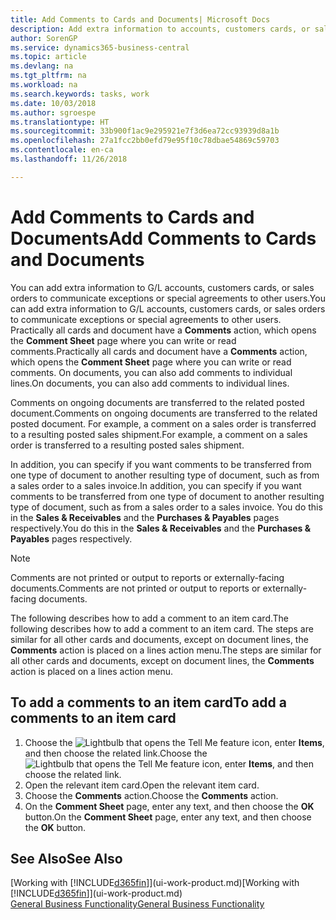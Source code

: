 ```yaml
---
title: Add Comments to Cards and Documents| Microsoft Docs
description: Add extra information to accounts, customers cards, or sales orders to communicate agreements, such as a special price or delivery method, to other users.
author: SorenGP
ms.service: dynamics365-business-central
ms.topic: article
ms.devlang: na
ms.tgt_pltfrm: na
ms.workload: na
ms.search.keywords: tasks, work
ms.date: 10/03/2018
ms.author: sgroespe
ms.translationtype: HT
ms.sourcegitcommit: 33b900f1ac9e295921e7f3d6ea72cc93939d8a1b
ms.openlocfilehash: 27a1fcc2bb0efd79e95f10c78dbae54869c59703
ms.contentlocale: en-ca
ms.lasthandoff: 11/26/2018

---
```

# <a name="add-comments-to-cards-and-documents"></a><span data-ttu-id="0cad5-103">Add Comments to Cards and Documents</span><span class="sxs-lookup"><span data-stu-id="0cad5-103">Add Comments to Cards and Documents</span></span>
<span data-ttu-id="0cad5-104">You can add extra information to G/L accounts, customers cards, or sales orders to communicate exceptions or special agreements to other users.</span><span class="sxs-lookup"><span data-stu-id="0cad5-104">You can add extra information to G/L accounts, customers cards, or sales orders to communicate exceptions or special agreements to other users.</span></span>
<span data-ttu-id="0cad5-105">Practically all cards and document have a **Comments** action, which opens the **Comment Sheet** page where you can write or read comments.</span><span class="sxs-lookup"><span data-stu-id="0cad5-105">Practically all cards and document have a **Comments** action, which opens the **Comment Sheet** page where you can write or read comments.</span></span> <span data-ttu-id="0cad5-106">On documents, you can also add comments to individual lines.</span><span class="sxs-lookup"><span data-stu-id="0cad5-106">On documents, you can also add comments to individual lines.</span></span>

<span data-ttu-id="0cad5-107">Comments on ongoing documents are transferred to the related posted document.</span><span class="sxs-lookup"><span data-stu-id="0cad5-107">Comments on ongoing documents are transferred to the related posted document.</span></span> <span data-ttu-id="0cad5-108">For example, a comment on a sales order is transferred to a resulting posted sales shipment.</span><span class="sxs-lookup"><span data-stu-id="0cad5-108">For example, a comment on a sales order is transferred to a resulting posted sales shipment.</span></span>

<span data-ttu-id="0cad5-109">In addition, you can specify if you want comments to be transferred from one type of document to another resulting type of document, such as from a sales order to a sales invoice.</span><span class="sxs-lookup"><span data-stu-id="0cad5-109">In addition, you can specify if you want comments to be transferred from one type of document to another resulting type of document, such as from a sales order to a sales invoice.</span></span> <span data-ttu-id="0cad5-110">You do this in the **Sales & Receivables** and the **Purchases & Payables** pages respectively.</span><span class="sxs-lookup"><span data-stu-id="0cad5-110">You do this in the **Sales & Receivables** and the **Purchases & Payables** pages respectively.</span></span>

> [!NOTE]
> <span data-ttu-id="0cad5-111">Comments are not printed or output to reports or externally-facing documents.</span><span class="sxs-lookup"><span data-stu-id="0cad5-111">Comments are not printed or output to reports or externally-facing documents.</span></span>

<span data-ttu-id="0cad5-112">The following describes how to add a comment to an item card.</span><span class="sxs-lookup"><span data-stu-id="0cad5-112">The following describes how to add a comment to an item card.</span></span> <span data-ttu-id="0cad5-113">The steps are similar for all other cards and documents, except on document lines, the **Comments** action is placed on a lines action menu.</span><span class="sxs-lookup"><span data-stu-id="0cad5-113">The steps are similar for all other cards and documents, except on document lines, the **Comments** action is placed on a lines action menu.</span></span>

## <a name="to-add-a-comments-to-an-item-card"></a><span data-ttu-id="0cad5-114">To add a comments to an item card</span><span class="sxs-lookup"><span data-stu-id="0cad5-114">To add a comments to an item card</span></span>
1. <span data-ttu-id="0cad5-115">Choose the ![Lightbulb that opens the Tell Me feature](media/ui-search/search_small.png "Tell me what you want to do") icon, enter **Items**, and then choose the related link.</span><span class="sxs-lookup"><span data-stu-id="0cad5-115">Choose the ![Lightbulb that opens the Tell Me feature](media/ui-search/search_small.png "Tell me what you want to do") icon, enter **Items**, and then choose the related link.</span></span>
2. <span data-ttu-id="0cad5-116">Open the relevant item card.</span><span class="sxs-lookup"><span data-stu-id="0cad5-116">Open the relevant item card.</span></span>
3. <span data-ttu-id="0cad5-117">Choose the **Comments** action.</span><span class="sxs-lookup"><span data-stu-id="0cad5-117">Choose the **Comments** action.</span></span>
4. <span data-ttu-id="0cad5-118">On the **Comment Sheet** page, enter any text, and then choose the **OK** button.</span><span class="sxs-lookup"><span data-stu-id="0cad5-118">On the **Comment Sheet** page, enter any text, and then choose the **OK** button.</span></span>

## <a name="see-also"></a><span data-ttu-id="0cad5-119">See Also</span><span class="sxs-lookup"><span data-stu-id="0cad5-119">See Also</span></span>
<span data-ttu-id="0cad5-120">[Working with [!INCLUDE[d365fin](includes/d365fin_md.md)]](ui-work-product.md)</span><span class="sxs-lookup"><span data-stu-id="0cad5-120">[Working with [!INCLUDE[d365fin](includes/d365fin_md.md)]](ui-work-product.md)</span></span>  
[<span data-ttu-id="0cad5-121">General Business Functionality</span><span class="sxs-lookup"><span data-stu-id="0cad5-121">General Business Functionality</span></span>](ui-across-business-areas.md)

